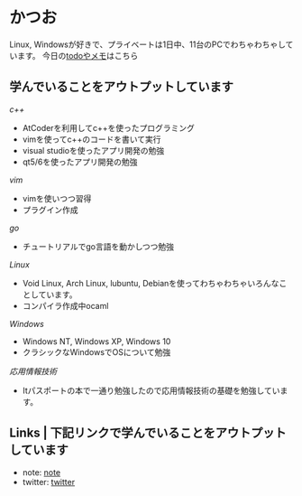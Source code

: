 # かつお

Linux, Windowsが好きで、プライベートは1日中、11台のPCでわちゃわちゃしています。
今日の[todoやメモ](todo.md)はこちら

## 学んでいることをアウトプットしています

*c++*
- AtCoderを利用してc++を使ったプログラミング
- vimを使ってc++のコードを書いて実行
- visual studioを使ったアプリ開発の勉強
- qt5/6を使ったアプリ開発の勉強

*vim*
- vimを使いつつ習得
- プラグイン作成

*go*
- チュートリアルでgo言語を動かしつつ勉強

*Linux*
- Void Linux, Arch Linux, lubuntu, Debianを使ってわちゃわちゃいろんなことしています。
- コンパイラ作成中ocaml

*Windows*
- Windows NT, Windows XP, Windows 10
- クラシックなWindowsでOSについて勉強

*応用情報技術*
- Itパスポートの本で一通り勉強したので応用情報技術の基礎を勉強しています。

## Links | 下記リンクで学んでいることをアウトプットしています
- note: [note](https://note.com/noabou)
- twitter: [twitter](https://twitter.com/noaboucoffee)
